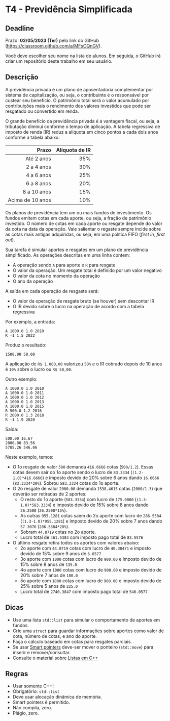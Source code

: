 
# T4 - Previdência Simplificada

## Deadline

Prazo: **02/05/2023 (Ter)** pelo link do GitHub (https://classroom.github.com/a/MFsOQnGV).

Você deve escolher seu nome na lista de alunos. Em seguida, o GitHub irá criar um repositório deste trabalho em seu usuário.

## Descrição

A previdência privada é um plano de aposentadoria complementar por sistema de capitalização, ou seja, o contribuinte é o responsável por custear seu benefício. O patrimônio total será o valor acumulado por contribuições mais o rendimento dos valores investidos que pode ser resgatado ou convertido em renda.

O grande benefício da previdência privada é a vantagem fiscal, ou seja, a tributação diminui conforme o tempo de aplicação. A tabela regressiva de imposto de renda (IR) reduz a alíquota em cinco pontos a cada dois anos conforme a tabela abaixo:

|  Prazo | Alíquota de IR |
|---:|------------------:|
| Até 2 anos| 35% |
| 2 a 4 anos| 30% |
| 4 a 6 anos | 25% | 
| 6 a 8 anos | 20% | 
| 8 a 10 anos | 15% | 
| Acima de 10 anos | 10% | 

Os planos de previdência tem um ou mais fundos de investimento. Os fundos emitem cotas em cada aporte, ou seja, a fração de patrimônio investido. O número de cotas em cada aporte ou resgate depende do valor da cota na data da operação. Vale salientar o regaste sempre incide sobre as cotas mais antigas adquiridas,  ou seja, em uma política FIFO (*first in, first out*).

Sua tarefa é simular aportes e resgates em um plano de previdência simplificado. As operações descritas em uma linha contem:
- A operação sendo `A` para aporte e `R` para resgate
- O valor da operação. Um resgate total é definido por um valor negativo
- O valor da cota no momento da operação
- O ano da operação

A saída em cada operação de resgaste será:
- O valor da operação de resgate bruto (se houver) sem descontar IR
- O IR devido sobre o lucro na operação de acordo com a tabela regressiva

Por exemplo, a entrada:
```
A 1000.0 1.0 2010
R -1 1.5 2022
```
Produz o resultado:
```
1500.00 50.00
```
A aplicação de `R$ 1.000,00` valorizou `50%` e  o IR cobrado depois de 10 anos é `10%` sobre o lucro ou `R$ 50,00`.

Outro exemplo:
```
A 1000.0 1.0 2010
A 1000.0 1.0 2011
A 1000.0 1.0 2012
A 1000.0 1.0 2013
A 1000.0 1.0 2015
R 500.0 1.2 2016
R 2000.0 1.3 2018
R -1 1.9 2020
```
Saída:
```
500.00 16.67
2000.00 83.56
5785.26 546.06
```

Neste exemplo, temos:
- O 1o resgate de valor `500` demanda `416.6666` cotas (`500/1.2`). Essas cotas devem sair do 1o aporte sendo o lucro de `83.3334` (`(1.2-1.0)*416.6666`) e imposto devido de 20% sobre 6 anos dando `16.6666`  (`83.3334*20%`). Sobrou `583.3334` cotas do 1o aporte.
- O 2o resgate de valor `2000.00` demanda `1538.4615` cotas (`2000/1.3`) que deverão ser retiradas de 2 aportes:
    - O resto do 1o aporte (`583.3334`) com lucro de `175.0000` (`(1.3-1.0)*583.3334`) e imposto devido de 15% sobre 8 anos dando `26.2500` (`26.2500*15%`).
    - As outras `955.1281` cotas saem do 2o aporte com lucro de `286.5384` (`(1.3-1.0)*955.1281`) e  imposto devido de 20% sobre 7 anos dando `57.3076` (`286.5384*20%`).  
    - Sobram `44.8719` cotas no 2o aporte.
    - Lucro total de `461.5384` com imposto pago total de `83.5576`
- O último resgate retira todos os aportes com valores abaixo:
    - 2o aporte com `44.8719` cotas com lucro de `40.38471` e imposto devido de 15% sobre 9 anos de `6.0577`
    - 3o aporte com `1000` cotas com lucro de `900.00` e imposto devido de 15% sobre 8 anos de `135.0`
    - 4o aporte  com `1000` cotas com lucro de `900.00` e imposto devido de 20% sobre 7 anos de `180.0`
    - 5o aporte  com `1000` cotas com lucro de `900.00` e imposto devido de 25% sobre 5 anos de `225.0`
    - Lucro total de `2740.3847` com imposto pago total de `546.0577`

## Dicas
- Use uma lista `std::list` para simular o comportamento de aportes em fundos.
- Crie uma `struct` para guardar informações sobre aportes como valor de cota, número de cotas, e ano do aporte.
- Faça o cálculo baseado em cotas para resgates parciais.
- Se usar [Smart pointers](../../aulas/11_pointers) deve-ser mover o ponteiro (`std::move`) para inserir e remover/consultar.
- Consulte o material sobre [Listas em C++](../../aulas/09_listas) 

## Regras

- Usar somente C++!
- Obrigatório: `std::list`
- Deve usar alocação dinâmica de memória.
- Smart pointers é permitido.
- Não compila, zero.
- Plágio, zero.
